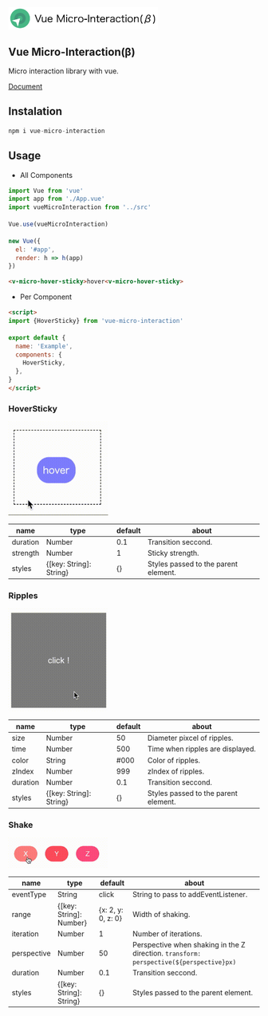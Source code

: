 <img src="https://github.com/szgk/vue-micro-interaction/blob/master/img/logo.png" alt="ripples" width="300"/>

## Vue Micro-Interaction(β)

Micro interaction library with vue.

[Document](https://szgk.github.io/vue-micro-interaction/docs/)

## Instalation

```js
npm i vue-micro-interaction
```

## Usage

- All Components

```js
import Vue from 'vue'
import app from './App.vue'
import vueMicroInteraction from '../src'

Vue.use(vueMicroInteraction)

new Vue({
  el: '#app',
  render: h => h(app)
})
```

```html
<v-micro-hover-sticky>hover<v-micro-hover-sticky>
```

- Per Component

```html
<script>
import {HoverSticky} from 'vue-micro-interaction'

export default {
  name: 'Example',
  components: {
    HoverSticky,
  },
}
</script>
```

### HoverSticky

<img src="https://github.com/szgk/vue-micro-interaction/blob/master/img/vmi_sticky.gif" alt="ripples" width="200"/>

| name | type | default | about |
-- | -- | -- | --
| duration | Number | 0.1 | Transition seccond. |
| strength | Number | 1 | Sticky strength. |
| styles | {[key: String]: String} | {} | Styles passed to the parent element.|

### Ripples

<img src="https://github.com/szgk/vue-micro-interaction/blob/master/img/vmi_riples.gif" alt="ripples" width="200"/>

| name | type | default | about |
-- | -- | -- | --
| size | Number | 50 | Diameter pixcel of ripples. |
| time | Number | 500 | Time when ripples are displayed. |
| color | String | #000 | Color of ripples. |
| zIndex | Number | 999 | zIndex of ripples. |
| duration | Number | 0.1 | Transition seccond. |
| styles | {[key: String]: String} | {} | Styles passed to the parent element.|

### Shake

<img src="https://github.com/szgk/vue-micro-interaction/blob/master/img/vmi_shake.gif" alt="ripples" width="200"/>

| name | type | default | about |
-- | -- | -- | --
| eventType | String | click | String to pass to addEventListener. |
| range | {[key: String]: Number} | {x: 2, y: 0, z: 0} | Width of shaking. |
| iteration | Number | 1 | Number of iterations. |
| perspective | Number | 50 | Perspective when shaking in the Z direction. `transform: perspective(${perspective}px)` |
| duration | Number | 0.1 | Transition seccond. |
| styles | {[key: String]: String} | {} | Styles passed to the parent element.|
